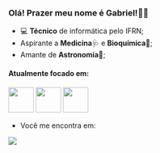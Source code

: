 ### Olá! Prazer meu nome é Gabriel!👋🏼

- 💻 **Técnico** de informática pelo IFRN;
- Aspirante a **Medicina**🩺 e **Bioquímica**🔬;
- Amante de **Astronomia**🔭;

#### Atualmente focado em:
<div display=inline>
  <img  height='50' width='50' src="https://img.icons8.com/?size=100&id=D2Hi2VkJSi33&format=png&color=000000" />
  <img  height='50' width='50' src="https://img.icons8.com/?size=100&id=YjeKwnSQIBUq&format=png&color=000000" />
  <img  height='50' width='50' src="https://img.icons8.com/?size=100&id=tGvHBPJaKqEd&format=png&color=000000" />
</div>

- Você me encontra em:
<a href="https://www.instagram.com/gabrazc/">
  <img src="https://img.shields.io/badge/Instagram-%23E4405F.svg?" />
</a>
